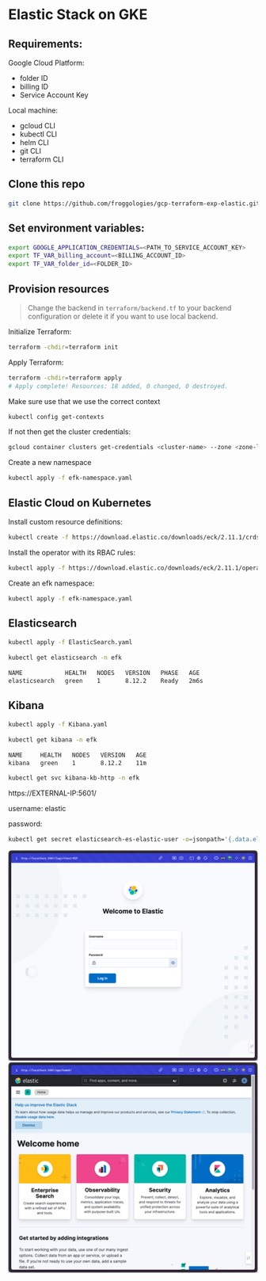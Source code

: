 # Elastic Stack on GKE

## Requirements:
Google Cloud Platform:
- folder ID
- billing ID
- Service Account Key

Local machine:
- gcloud CLI
- kubectl CLI
- helm CLI
- git CLI
- terraform CLI

## Clone this repo

```sh
git clone https://github.com/froggologies/gcp-terraform-exp-elastic.git && cd gcp-terraform-exp-elastic
```

## Set environment variables:

```sh
export GOOGLE_APPLICATION_CREDENTIALS=<PATH_TO_SERVICE_ACCOUNT_KEY>
export TF_VAR_billing_account=<BILLING_ACCOUNT_ID>
export TF_VAR_folder_id=<FOLDER_ID>
```

## Provision resources

> Change the backend in `terraform/backend.tf` to your backend configuration or delete it if you want to use local backend.

Initialize Terraform:
```sh
terraform -chdir=terraform init
```

Apply Terraform:
```sh
terraform -chdir=terraform apply
# Apply complete! Resources: 18 added, 0 changed, 0 destroyed.
```

Make sure use that we use the correct context
```sh
kubectl config get-contexts
```

If not then get the cluster credentials:
```sh
gcloud container clusters get-credentials <cluster-name> --zone <zone-location> --project <project-id>
```

Create a new namespace
```sh
kubectl apply -f efk-namespace.yaml
```

## Elastic Cloud on Kubernetes

Install custom resource definitions:
```sh
kubectl create -f https://download.elastic.co/downloads/eck/2.11.1/crds.yaml
```

Install the operator with its RBAC rules:
```sh
kubectl apply -f https://download.elastic.co/downloads/eck/2.11.1/operator.yaml
```

Create an efk namespace:
```sh
kubectl apply -f efk-namespace.yaml
```

## Elasticsearch
```sh
kubectl apply -f ElasticSearch.yaml
```
```sh
kubectl get elasticsearch -n efk
```
```
NAME            HEALTH   NODES   VERSION   PHASE   AGE
elasticsearch   green    1       8.12.2    Ready   2m6s
```

## Kibana

```sh
kubectl apply -f Kibana.yaml
```
```sh
kubectl get kibana -n efk
```
```
NAME     HEALTH   NODES   VERSION   AGE
kibana   green    1       8.12.2    11m
```
```sh
kubectl get svc kibana-kb-http -n efk
```

https://EXTERNAL-IP:5601/

username: elastic

password:
```sh
kubectl get secret elasticsearch-es-elastic-user -o=jsonpath='{.data.elastic}' -n efk | base64 --decode; echo
```

![login](./img/SCR-20240320-kzvb.png)
![home](./img/SCR-20240320-ldgy.png)
